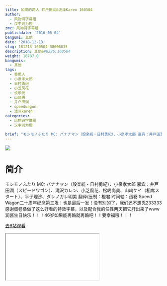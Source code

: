 ```yaml
---
title: 如果的两人 井户田润&泷泽Karen 160504
author:
  - 风物诗字幕组
  - 汉中则为橙
zmz: 风物诗字幕组
publishdate: '2016-05-04'
bangumi: 其他
date: '2018-12-13'
slug: 181213-160504-38006035
description: 其他&#8226;160504
weight: 18787.0
bangumis:
  - 其他
tags:
  - 香蕉人
  - 小泉孝太郎
  - 日村勇纪
  - 小芝风花
  - 设乐统
  - 山崎惠
  - 井户田润
  - speedwagon
  - 泷泽karen
categories:
  - 风物诗字幕组
  - 汉中则为橙

brief: "モシモノふたり MC: バナナマン（設楽統・日村勇紀）、小泉孝太郎 嘉宾：井戸田潤（スピードワゴン）、滝沢カレン、小芝風花、松嶋尚美、山﨑ケイ（相席スタート）、平子理沙、ダレノガレ明美 翻译/压制：橙君 时间轴：蛋卷 Speed Wagon二十周年纪念第三发！也是最后一发！没有别的了，我们还不想秃233333 感谢蛋卷桑做了这么好看的特效字幕，以及配合我的任性两天把它肝出来了www 润酱生日快乐！！！46岁如果能再婚就再婚吧！！要幸福哦！！！"
---
```

![](https://i.imgur.com/fCBAZCJ.jpg)
# 简介  
モシモノふたり
MC: バナナマン（設楽統・日村勇紀）、小泉孝太郎
嘉宾：井戸田潤（スピードワゴン）、滝沢カレン、小芝風花、松嶋尚美、山﨑ケイ（相席スタート）、平子理沙、ダレノガレ明美
翻译/压制：橙君 时间轴：蛋卷
Speed Wagon二十周年纪念第三发！也是最后一发！没有别的了，我们还不想秃233333
感谢蛋卷桑做了这么好看的特效字幕，以及配合我的任性两天把它肝出来了www
润酱生日快乐！！！46岁如果能再婚就再婚吧！！要幸福哦！！！  

[去B站观看](https://www.bilibili.com/video/av38006035/)
<div class ="resp-container"><iframe class="testiframe" src="//player.bilibili.com/player.html?aid=38006035"", scrolling="no", allowfullscreen="true" > </iframe></div> 

